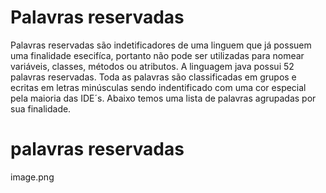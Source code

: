 # Palavras reservadas
Palavras reservadas são indetificadores de uma linguem que já possuem uma finalidade esecifíca, portanto não pode ser utilizadas
para nomear variáveis, classes, métodos ou atributos.
A linguagem java possui 52 palavras reservadas. Toda as palavras são classificadas  em grupos e ecritas em letras minúsculas
sendo indentificado com uma cor especial pela maioria das IDE´s. Abaixo temos uma lista de palavras agrupadas por sua finalidade.
# palavras reservadas
image.png
